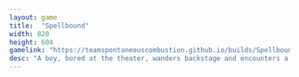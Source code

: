 ```yaml
---
layout: game
title:  "Spellbound"
width: 820
height: 604
gamelink: "https://teamspontaneouscombustion.github.io/builds/Spellbound/"
desc: "A boy, bored at the theater, wanders backstage and encounters a different kind of challenge"
---
```

